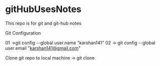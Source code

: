 # gitHubUsesNotes
This repo is for git and git-hub notes


Git Configuration

01 ->git config --global user.name "karshan141"
02 -> git config --global user.email "karshan141@gmail.com"

Clone git repo to local machine
-> git clone <link of repo >

